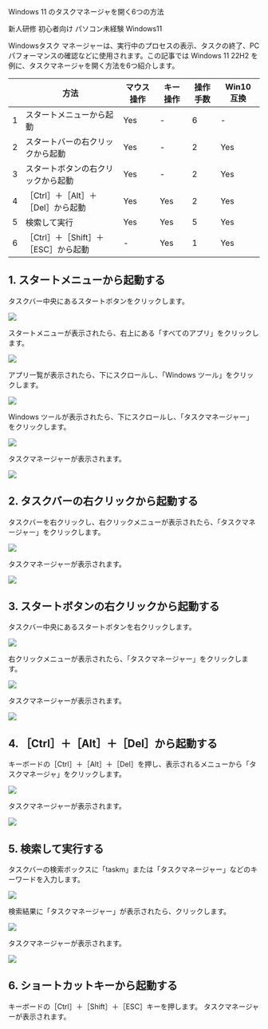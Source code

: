 Windows 11 のタスクマネージャを開く6つの方法

新人研修
初心者向け
パソコン未経験
Windows11

Windowsタスク マネージャーは、実行中のプロセスの表示、タスクの終了、PCパフォーマンスの確認などに使用されます。この記事では Windows 11 22H2 を例に、タスクマネージャを開く方法を6つ紹介します。

||方法|マウス 操作|キー 操作|操作手数|Win10 互換|
|---|---|---|---|---|---|
|1|スタートメニューから起動|Yes|-|6|-|
|2|スタートバーの右クリックから起動|Yes|-|2|Yes|
|3|スタートボタンの右クリックから起動|Yes|-|2|Yes|
|4|［Ctrl］＋［Alt］＋［Del］から起動|Yes|Yes|2|Yes|
|5|検索して実行|Yes|Yes|5|Yes|
|6|［Ctrl］＋［Shift］＋［ESC］から起動|-|Yes|1|Yes|

## 1. スタートメニューから起動する

タスクバー中央にあるスタートボタンをクリックします。

![](113.png)

スタートメニューが表示されたら、右上にある「すべてのアプリ」をクリックします。

![](221.png)

アプリ一覧が表示されたら、下にスクロールし、「Windows ツール」をクリックします。

![](223.png)

Windows ツールが表示されたら、下にスクロールし、「タスクマネージャー」をクリックします。

![](239.png)

タスクマネージャーが表示されます。

![](459.png)

## 2. タスクバーの右クリックから起動する

タスクバーを右クリックし、右クリックメニューが表示されたら、「タスクマネージャー」をクリックします。

![](125.png)

タスクマネージャーが表示されます。

![](459.png)

## 3. スタートボタンの右クリックから起動する

タスクバー中央にあるスタートボタンを右クリックします。

![](113.png)

右クリックメニューが表示されたら、「タスクマネージャー」をクリックします。

![](453.png)

タスクマネージャーが表示されます。

![](459.png)

## 4. ［Ctrl］＋［Alt］＋［Del］から起動する

キーボードの［Ctrl］＋［Alt］＋［Del］を押し、表示されるメニューから「タスクマネージャ」をクリックします。

![](431.png)

タスクマネージャーが表示されます。

![](459.png)

## 5. 検索して実行する

タスクバーの検索ボックスに「taskm」または「タスクマネージャー」などのキーワードを入力します。

![](331.png)

検索結果に「タスクマネージャー」が表示されたら、クリックします。

![](339.png)

タスクマネージャーが表示されます。

![](459.png)

## 6. ショートカットキーから起動する

キーボードの［Ctrl］＋［Shift］＋［ESC］キーを押します。 タスクマネージャーが表示されます。

